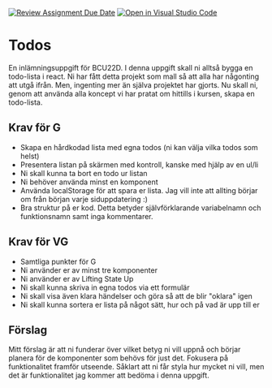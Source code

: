 [![Review Assignment Due Date](https://classroom.github.com/assets/deadline-readme-button-8d59dc4de5201274e310e4c54b9627a8934c3b88527886e3b421487c677d23eb.svg)](https://classroom.github.com/a/oPQSpNGz)
[![Open in Visual Studio Code](https://classroom.github.com/assets/open-in-vscode-c66648af7eb3fe8bc4f294546bfd86ef473780cde1dea487d3c4ff354943c9ae.svg)](https://classroom.github.com/online_ide?assignment_repo_id=10601538&assignment_repo_type=AssignmentRepo)
# Todos

En inlämningsuppgift för BCU22D. I denna uppgift skall ni alltså bygga en todo-lista i react. Ni har fått detta projekt som mall så att alla har någonting att utgå ifrån. Men, ingenting mer än själva projektet har gjorts. Nu skall ni, genom att använda alla koncept vi har pratat om hittills i kursen, skapa en todo-lista.

## Krav för G

- Skapa en hårdkodad lista med egna todos (ni kan välja vilka todos som helst)
- Presentera listan på skärmen med kontroll, kanske med hjälp av en ul/li
- Ni skall kunna ta bort en todo ur listan
- Ni behöver använda minst en komponent
- Använda localStorage för att spara er lista. Jag vill inte att allting börjar om från början varje siduppdatering :)
- Bra struktur på er kod. Detta betyder självförklarande variabelnamn och funktionsnamn samt inga kommentarer.

## Krav för VG

- Samtliga punkter för G
- Ni använder er av minst tre komponenter
- Ni använder er av Lifting State Up
- Ni skall kunna skriva in egna todos via ett formulär
- Ni skall visa även klara händelser och göra så att de blir "oklara" igen
- Ni skall kunna sortera er lista på något sätt, hur och på vad är upp till er

## Förslag

Mitt förslag är att ni funderar över vilket betyg ni vill uppnå och börjar planera för de komponenter som behövs för just det. Fokusera på funktionalitet framför utseende. Såklart att ni får styla hur mycket ni vill, men det är funktionalitet jag kommer att bedöma i denna uppgift. 
